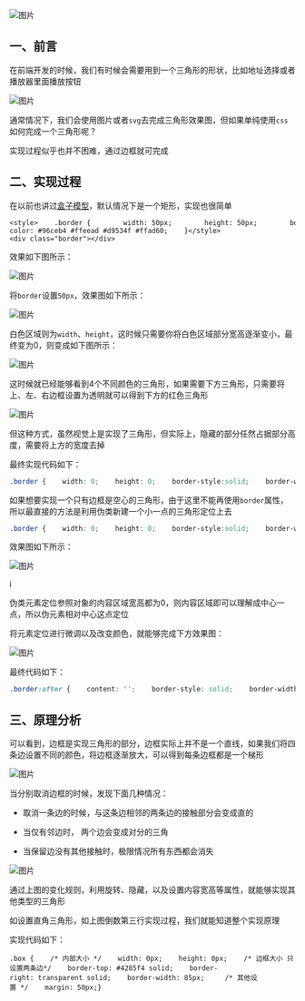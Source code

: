 ![图片](https://img-blog.csdnimg.cn/img_convert/ea515d505b5aed4afbe1232106a56109.png)

## 一、前言

在前端开发的时候，我们有时候会需要用到一个三角形的形状，比如地址选择或者播放器里面播放按钮

![图片](https://img-blog.csdnimg.cn/img_convert/7461beb1e7b9015446f80503aaca0453.png)

通常情况下，我们会使用图片或者`svg`去完成三角形效果图，但如果单纯使用`css`如何完成一个三角形呢？

实现过程似乎也并不困难，通过边框就可完成

## 二、实现过程

在以前也讲过[盒子模型](https://so.csdn.net/so/search?q=%E7%9B%92%E5%AD%90%E6%A8%A1%E5%9E%8B&spm=1001.2101.3001.7020)，默认情况下是一个矩形，实现也很简单

```cobol
<style>    .border {        width: 50px;        height: 50px;        border: 2px solid;        border-color: #96ceb4 #ffeead #d9534f #ffad60;    }</style><div class="border"></div>
```

效果如下图所示：

![图片](https://img-blog.csdnimg.cn/img_convert/21c04c0a5624dfa0806fb12fcd55fa16.png)

将`border`设置`50px`，效果图如下所示：

![图片](https://img-blog.csdnimg.cn/img_convert/2202059af92494fbadbafe84e6d3ec64.png)

白色区域则为`width`、`height`，这时候只需要你将白色区域部分宽高逐渐变小，最终变为0，则变成如下图所示：

![图片](https://img-blog.csdnimg.cn/img_convert/27dcf840982a8782b059998664391893.png)

这时候就已经能够看到4个不同颜色的三角形，如果需要下方三角形，只需要将上、左、右边框设置为透明就可以得到下方的红色三角形

![图片](https://img-blog.csdnimg.cn/img_convert/27dcf840982a8782b059998664391893.png)

但这种方式，虽然视觉上是实现了三角形，但实际上，隐藏的部分任然占据部分高度，需要将上方的宽度去掉

最终实现代码如下：

```css
.border {    width: 0;    height: 0;    border-style:solid;    border-width: 0 50px 50px;    border-color: transparent transparent #d9534f;}
```

如果想要实现一个只有边框是空心的三角形，由于这里不能再使用`border`属性，所以最直接的方法是利用伪类新建一个小一点的三角形定位上去

```css
.border {    width: 0;    height: 0;    border-style:solid;    border-width: 0 50px 50px;    border-color: transparent transparent #d9534f;    position: relative;}.border:after{    content: '';    border-style:solid;    border-width: 0 40px 40px;    border-color: transparent transparent #96ceb4;    position: absolute;    top: 0;    left: 0;}
```

效果图如下所示：

![图片](https://img-blog.csdnimg.cn/img_convert/847f7c95617a9c54b5e909e54eb3513f.png)

i

伪类元素定位参照对象的内容区域宽高都为0，则内容区域即可以理解成中心一点，所以伪元素相对中心这点定位

将元素定位进行微调以及改变颜色，就能够完成下方效果图：

![图片](https://img-blog.csdnimg.cn/img_convert/bb926bad5abfef75489859e7dbb7b8c9.png)

最终代码如下：

```css
.border:after {    content: '';    border-style: solid;    border-width: 0 40px 40px;    border-color: transparent transparent #96ceb4;    position: absolute;    top: 6px;    left: -40px;}
```

## 三、原理分析

可以看到，边框是实现三角形的部分，边框实际上并不是一个直线，如果我们将四条边设置不同的颜色，将边框逐渐放大，可以得到每条边框都是一个梯形

![图片](https://img-blog.csdnimg.cn/img_convert/5360bff0ea8b73aad3e33976e4b7c08e.png)

当分别取消边框的时候，发现下面几种情况：

-   取消一条边的时候，与这条边相邻的两条边的接触部分会变成直的
    
-   当仅有邻边时， 两个边会变成对分的三角
    
-   当保留边没有其他接触时，极限情况所有东西都会消失
    

![图片](https://img-blog.csdnimg.cn/img_convert/53465b869e9ad6c269c872390487f07a.png)

通过上图的变化规则，利用旋转、隐藏，以及设置内容宽高等属性，就能够实现其他类型的三角形

如设置直角三角形，如上图倒数第三行实现过程，我们就能知道整个实现原理

实现代码如下：

```cobol
.box {    /* 内部大小 */    width: 0px;    height: 0px;    /* 边框大小 只设置两条边*/    border-top: #4285f4 solid;    border-right: transparent solid;    border-width: 85px;     /* 其他设置 */    margin: 50px;}
```